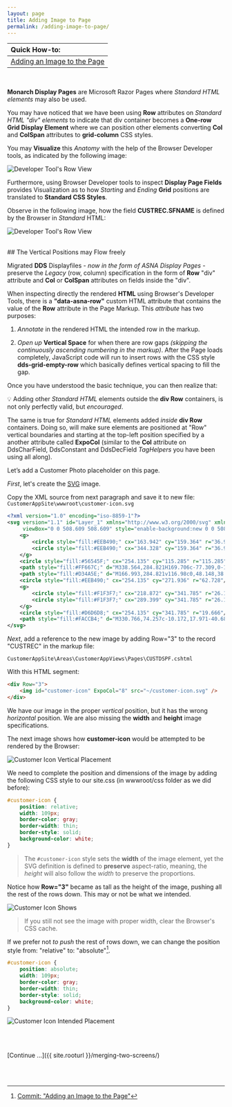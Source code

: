 ```yaml
---
layout: page
title: Adding Image to Page
permalink: /adding-image-to-page/
---
```


| Quick How-to: 
|:-------------
| [Adding an Image to the Page](https://github.com/ASNA/SunFarm/search?q=Adding+an+Image+to+the+Page&type=commits)

<br>

**Monarch Display Pages** are Microsoft Razor Pages where *Standard HTML elements* may also be used.

You may have noticed that we have been using **Row** attributes on *Standard HTML "div" elements* to indicate that div container becomes a **One-row Grid Display Element** where we can position other elements converting **Col** and **ColSpan** attributes to **grid-column** CSS styles.

You may **Visualize** this *Anatomy* with the help of the Browser Developer tools, as indicated by the following image: 

![Developer Tool's Row View](/images/developer-tools-element-view.png)

Furthermore, using Browser Developer tools to inspect **Display Page Fields** provides Visualization as to how *Starting* and *Ending* **Grid** positions are translated to **Standard CSS Styles**.

Observe in the following image, how the field **CUSTREC.SFNAME** is defined by the Browser in *Standard* HTML:

![Developer Tool's Row View](/images/developer-tools-element-style.png)

<br>
## The Vertical Positions may Flow freely

Migrated **DDS** Displayfiles - *now in the form of ASNA Display Pages* - preserve the *Legacy* (row, column) specification in the form of **Row** "div" attribute and **Col** or **ColSpan** attributes on fields inside the "div".

When inspecting directly the rendered **HTML** using Browser's Developer Tools, there is a **"data-asna-row"** custom HTML attribute that contains the value of the **Row** attribute in the Page Markup. This *attribute* has two purposes:

1. *Annotate* in the rendered HTML the intended row in the markup.

2. *Open up* **Vertical Space** for when there are row gaps *(skipping the continuously ascending numbering in the markup)*. After the Page loads completely, JavaScript code will run to insert rows with the CSS style **dds-grid-empty-row** which basically defines vertical spacing to fill the gap.

Once you have understood the basic technique, you can then realize that:

&#128161; Adding other *Standard HTML* elements outside the **div Row** containers, is not only perfectly valid, but *encouraged*.

The same is true for *Standard HTML* elements added *inside* **div Row** containers. Doing so, will make sure elements are positioned at "Row" vertical boundaries and starting at the top-left position specified by a another attribute called **ExpoCol** (similar to the **Col** attribute on DdsCharField, DdsConstant and DdsDecField *TagHelpers* you have been using all along).  

Let’s add a Customer Photo placeholder on this page.

*First*, let's create the [SVG](https://en.wikipedia.org/wiki/Scalable_Vector_Graphics) image. 

Copy the XML source from next paragraph and save it to new file: `CustomerAppSite\wwwroot\customer-icon.svg`

```xml
<?xml version="1.0" encoding="iso-8859-1"?>
<svg version="1.1" id="Layer_1" xmlns="http://www.w3.org/2000/svg" xmlns:xlink="http://www.w3.org/1999/xlink" x="0px" y="0px"
	 viewBox="0 0 508.609 508.609" style="enable-background:new 0 0 508.609 508.609;" xml:space="preserve">
    <g>
        <circle style="fill:#EEB490;" cx="163.942" cy="159.364" r="36.959"/>
        <circle style="fill:#EEB490;" cx="344.328" cy="159.364" r="36.959"/>
    </g>
    <circle style="fill:#56545F;" cx="254.135" cy="115.285" r="115.285"/>
    <path style="fill:#FF667C;" d="M338.564,284.821H169.706c-77.309,0-140.037,62.728-140.037,140.037v83.751H478.94v-83.751 C478.601,347.55,415.873,284.821,338.564,284.821z"/>
    <path style="fill:#D34A5E;" d="M166.993,284.821v116.98c0,48.148,38.993,87.142,87.142,87.142s87.142-38.993,87.142-87.142v-116.98	H166.993z"/>
    <circle style="fill:#EEB490;" cx="254.135" cy="271.936" r="62.728"/>
    <g>
        <circle style="fill:#F1F3F7;" cx="218.872" cy="341.785" r="26.109"/>
        <circle style="fill:#F1F3F7;" cx="289.399" cy="341.785" r="26.109"/>
    </g>
    <circle style="fill:#D6D6D8;" cx="254.135" cy="341.785" r="19.666"/>
    <path style="fill:#FACCB4;" d="M330.766,74.257c-10.172,17.971-40.689,31.195-76.63,31.195s-66.458-13.224-76.63-31.195 c-11.189,15.597-17.632,34.585-17.632,54.93v69.171c0,52.217,42.4,94.262,94.262,94.262c52.217,0,94.262-42.384,94.262-94.262 v-68.832C348.397,108.842,341.955,89.854,330.766,74.257z"/>
</svg>
```

*Next*, add a reference to the new image by adding Row="3" to the record "CUSTREC" in the markup file:

`CustomerAppSite\Areas\CustomerAppViews\Pages\CUSTDSPF.cshtml`

With this HTML segment:

```html
<div Row="3">
    <img id="customer-icon" ExpoCol="8" src="~/customer-icon.svg" />
</div>
```
  
We have our image in the proper *vertical* position, but it has the wrong *horizontal* position. We are also missing the **width** and **height** image specifications.

The next image shows how **customer-icon** would be attempted to be rendered by the Browser:

![Customer Icon Vertical Placement](/images/page-two-04.png)

We need to complete the position and dimensions of the image by adding the following CSS style to our site.css (in wwwroot/css folder as we did before):

```css
#customer-icon {
    position: relative;
    width: 109px;
    border-color: gray;
    border-width: thin;
    border-style: solid;
    background-color: white;
}
```

> The `#customer-icon` style sets the **width** of the image element, yet the SVG definition is defined to **preserve** aspect-ratio, meaning, the *height* will also follow the *width* to preserve the proportions.

Notice how **Row="3"** became as tall as the height of the image, pushing all the rest of the rows down. This may or not be what we intended.

![Customer Icon Shows](/images/page-two-04_a.png)

>If you still not see the image with proper width, clear the Browser's CSS cache.

If we prefer not *to push* the rest of rows down, we can change the position style from: "relative" to: "absolute"[^1].

```css
#customer-icon {
    position: absolute;
    width: 109px;
    border-color: gray;
    border-width: thin;
    border-style: solid;
    background-color: white;
}
```

![Customer Icon Intended Placement](/images/page-two-04_b.png)

<br>
<br>

[Continue ...]({{ site.rooturl }}/merging-two-screens/)

<br>
<br>

[^1]: [Commit: "Adding an Image to the Page"](https://github.com/ASNA/SunFarm/search?q=Adding+an+Image+to+the+Page&type=commits)